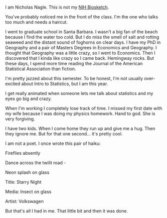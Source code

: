 I am Nicholas Nagle.  This is not my [NIH Biosketch](http://grants.nih.gov/grants/guide/notice-files/NOT-OD-15-032.html).

You've probably noticed me in the front of the class.  I'm the one who talks too much and needs a haircut.

I went to graduate school in Santa Barbara.  I wasn't a big fan of the beach because I find the water too cold.  But I do miss the smell of salt and rotting seaweed and the distant sound of foghorns on clear days.  I have my PhD in Geography and a pair of Masters Degrees in Economics and Geography.  I thought that Geography was a little crazy, so I went to Economics.  Then I discovered that I kinda like crazy so I came back.   Hemingway rocks.  But these days, I spend more time reading the Journal of the American Statistical Association than fiction.

I'm pretty jazzed about this semester.  To be honest, I'm not usually over-excited about Intro to Statistics, but I am this year.

I get really animated when someone lets me talk about statistics and my eyes go big and crazy.

When I'm working I completely lose track of time.  I missed my first date with my wife because I was doing my physics homework.  Hand to god.  She is very forgiving.

I have two kids.  When I come home they run up and give me a hug.  Then they ignore me.  But for that one second... it's pretty cool.


I am not a poet.  I once wrote this pair of haiku:

Fireflies absently

Dance across the twilit road -

Neon splash on glass


Title: Starry Night

Media: Insect on glass

Artist: Volkswagen

But that's all I had in me.  That little bit and then it was done.
